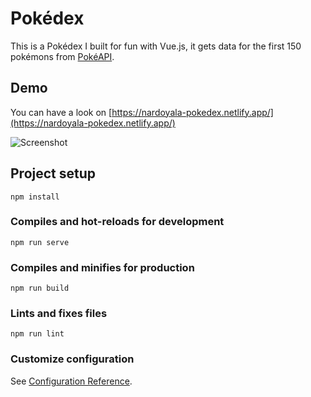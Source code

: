 # Pokédex

This is a Pokédex I built for fun with Vue.js, it gets data for the first 150 pokémons from [PokéAPI](https://pokeapi.co/).

## Demo

You can have a look on [https://nardoyala-pokedex.netlify.app/](https://nardoyala-pokedex.netlify.app/)

![Screenshot](https://raw.githubusercontent.com/nardoyala/pokedex/master/images/screenshot.png)

## Project setup
```
npm install
```

### Compiles and hot-reloads for development
```
npm run serve
```

### Compiles and minifies for production
```
npm run build
```

### Lints and fixes files
```
npm run lint
```

### Customize configuration
See [Configuration Reference](https://cli.vuejs.org/config/).
